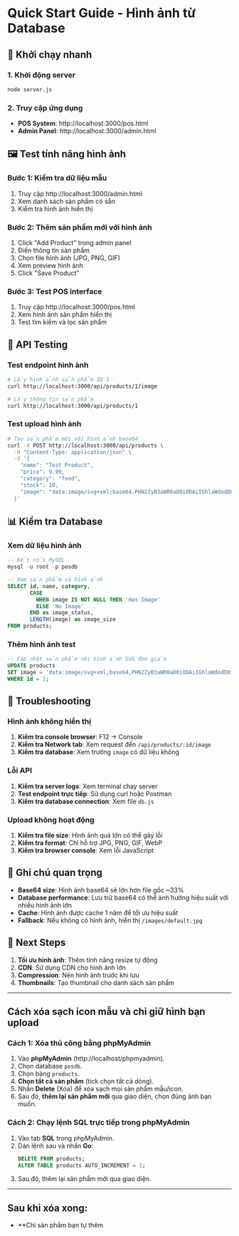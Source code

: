 # Quick Start Guide - Hình ảnh từ Database

## 🚀 Khởi chạy nhanh

### 1. Khởi động server
```bash
node server.js
```

### 2. Truy cập ứng dụng
- **POS System**: http://localhost:3000/pos.html
- **Admin Panel**: http://localhost:3000/admin.html

## 🖼️ Test tính năng hình ảnh

### Bước 1: Kiểm tra dữ liệu mẫu
1. Truy cập http://localhost:3000/admin.html
2. Xem danh sách sản phẩm có sẵn
3. Kiểm tra hình ảnh hiển thị

### Bước 2: Thêm sản phẩm mới với hình ảnh
1. Click "Add Product" trong admin panel
2. Điền thông tin sản phẩm
3. Chọn file hình ảnh (JPG, PNG, GIF)
4. Xem preview hình ảnh
5. Click "Save Product"

### Bước 3: Test POS interface
1. Truy cập http://localhost:3000/pos.html
2. Xem hình ảnh sản phẩm hiển thị
3. Test tìm kiếm và lọc sản phẩm

## 🔧 API Testing

### Test endpoint hình ảnh
```bash
# Lấy hình ảnh sản phẩm ID 1
curl http://localhost:3000/api/products/1/image

# Lấy thông tin sản phẩm
curl http://localhost:3000/api/products/1
```

### Test upload hình ảnh
```bash
# Tạo sản phẩm mới với hình ảnh base64
curl -X POST http://localhost:3000/api/products \
  -H "Content-Type: application/json" \
  -d '{
    "name": "Test Product",
    "price": 9.99,
    "category": "food",
    "stock": 10,
    "image": "data:image/svg+xml;base64,PHN2ZyB3aWR0aD0iODAiIGhlaWdodD0iODAiIHZpZXdCb3g9IjAgMCA4MCA4MCIgZmlsbD0ibm9uZSIgeG1sbnM9Imh0dHA6Ly93d3cudzMub3JnLzIwMDAvc3ZnIj4KPHJlY3Qgd2lkdGg9IjgwIiBoZWlnaHQ9IjgwIiBmaWxsPSIjRkZGRkZGIi8+CjxjaXJjbGUgY3g9IjQwIiBjeT0iNDAiIHI9IjIwIiBmaWxsPSIjRkY2QjAwIi8+Cjwvc3ZnPgo="
  }'
```

## 📊 Kiểm tra Database

### Xem dữ liệu hình ảnh
```sql
-- Kết nối MySQL
mysql -u root -p posdb

-- Xem sản phẩm và hình ảnh
SELECT id, name, category, 
       CASE 
         WHEN image IS NOT NULL THEN 'Has Image'
         ELSE 'No Image'
       END as image_status,
       LENGTH(image) as image_size
FROM products;
```

### Thêm hình ảnh test
```sql
-- Cập nhật sản phẩm với hình ảnh SVG đơn giản
UPDATE products 
SET image = 'data:image/svg+xml;base64,PHN2ZyB3aWR0aD0iODAiIGhlaWdodD0iODAiIHZpZXdCb3g9IjAgMCA4MCA4MCIgZmlsbD0ibm9uZSIgeG1sbnM9Imh0dHA6Ly93d3cudzMub3JnLzIwMDAvc3ZnIj4KPHJlY3Qgd2lkdGg9IjgwIiBoZWlnaHQ9IjgwIiBmaWxsPSIjRkZGRkZGIi8+CjxjaXJjbGUgY3g9IjQwIiBjeT0iNDAiIHI9IjIwIiBmaWxsPSIjRkY2QjAwIi8+Cjwvc3ZnPgo=' 
WHERE id = 1;
```

## 🐛 Troubleshooting

### Hình ảnh không hiển thị
1. **Kiểm tra console browser**: F12 → Console
2. **Kiểm tra Network tab**: Xem request đến `/api/products/:id/image`
3. **Kiểm tra database**: Xem trường `image` có dữ liệu không

### Lỗi API
1. **Kiểm tra server logs**: Xem terminal chạy server
2. **Test endpoint trực tiếp**: Sử dụng curl hoặc Postman
3. **Kiểm tra database connection**: Xem file `db.js`

### Upload không hoạt động
1. **Kiểm tra file size**: Hình ảnh quá lớn có thể gây lỗi
2. **Kiểm tra format**: Chỉ hỗ trợ JPG, PNG, GIF, WebP
3. **Kiểm tra browser console**: Xem lỗi JavaScript

## 📝 Ghi chú quan trọng

- **Base64 size**: Hình ảnh base64 sẽ lớn hơn file gốc ~33%
- **Database performance**: Lưu trữ base64 có thể ảnh hưởng hiệu suất với nhiều hình ảnh lớn
- **Cache**: Hình ảnh được cache 1 năm để tối ưu hiệu suất
- **Fallback**: Nếu không có hình ảnh, hiển thị `/images/default.jpg`

## 🎯 Next Steps

1. **Tối ưu hình ảnh**: Thêm tính năng resize tự động
2. **CDN**: Sử dụng CDN cho hình ảnh lớn
3. **Compression**: Nén hình ảnh trước khi lưu
4. **Thumbnails**: Tạo thumbnail cho danh sách sản phẩm 

---

## **Cách xóa sạch icon mẫu và chỉ giữ hình bạn upload**

### **Cách 1: Xóa thủ công bằng phpMyAdmin**
1. Vào **phpMyAdmin** (http://localhost/phpmyadmin).
2. Chọn database `posdb`.
3. Chọn bảng `products`.
4. **Chọn tất cả sản phẩm** (tick chọn tất cả dòng).
5. Nhấn **Delete** (Xóa) để xóa sạch mọi sản phẩm mẫu/icon.
6. Sau đó, **thêm lại sản phẩm mới** qua giao diện, chọn đúng ảnh bạn muốn.

### **Cách 2: Chạy lệnh SQL trực tiếp trong phpMyAdmin**
1. Vào tab **SQL** trong phpMyAdmin.
2. Dán lệnh sau và nhấn **Go**:
   ```sql
   DELETE FROM products;
   ALTER TABLE products AUTO_INCREMENT = 1;
   ```
3. Sau đó, thêm lại sản phẩm mới qua giao diện.

---

## **Sau khi xóa xong:**
- **Chỉ sản phẩm bạn tự thêm 